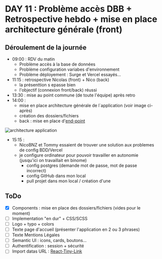 # DAY 11 : Problème accès DBB + Retrospective hebdo + mise en place architecture générale (front)

## Déroulement de la journée

- 09:00 : RDV du matin
  - Problème accès à la base de données
  - Problème configuration variabes d'environnement
  - Problème déployement : Surge et Vercel essayés...
- 11:15 : retrospective Nicolas (front) + Nico (back)
  - la présenttion s epasse bien
  - l'objectif (connexion front/back) réussi 
- 13:30 : mise au point commune (de toute l'équipe) après retro
- 14:00 : 
  - mise en place architecture générale de l`application (voir image ci-après)
  - création des dossiers/fichiers
  - back : mise en place d'[end-point](https://nameless-mountain-31568.herokuapp.com/lists/1?withItems=true)

![architecture application](https://github.com/Martin-GS/WishList_Client_v1--Aphotheose/blob/main/carnet_de_bord_personnel/documents_and_images/autres_documents/D11-wishlist-architecture.png)

- 15:15 : 
  - NicoBNZ et Tommy essaient de trouver une solution aux problemes de config BDD/Vercel
  - je configure ordinateur pour pouvoir travailler en autonomie (jusqu'ici on travaillait en binome)
    - config postgres (demande mot de passe, mot de passe incorrect)
    - config GitHub dans mon local
    - pull projet dans mon local / création d'une

## ToDo

- [x] Components : mise en place des dossiers/fichiers (vides pour le moment)
- [ ] Implementation "en dur" + CSS/SCSS
- [ ] Logo + typo + colors
- [ ] Texte page d'accueil (présenter l'application en 2 ou 3 phrases)
- [ ] Texte Mentions Légales
- [ ] Semantic UI : icons, cards, boutons...
- [ ] Authentification : session + sécurité
- [ ] Import datas URL : [React-Tiny-Link](https://winhtaikaung.github.io/react-tiny-link/)

